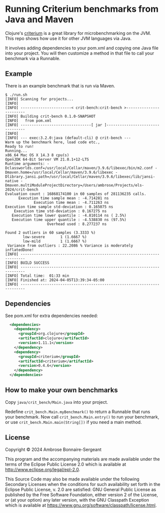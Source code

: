 # Running Criterium benchmarks from Java and Maven

Clojure's [criterium](https://github.com/hugoduncan/criterium/) is a great library for microbenchmarking on the JVM.
This repo shows how use it for other JVM languages via Java.

It involves adding dependencies to your pom.xml and copying one Java file into
your project. You will then customize a method in that file to call your
benchmark via a Runnable.

## Example

There is an example benchmark that is run via Maven.

```
$ ./run.sh
[INFO] Scanning for projects...
[INFO]
[INFO] -----------------------< crit-bench:crit-bench >------------------------
[INFO] Building crit-bench 0.1.0-SNAPSHOT
[INFO]   from pom.xml
[INFO] --------------------------------[ jar ]---------------------------------
[INFO]
[INFO] --- exec:3.2.0:java (default-cli) @ crit-bench ---
Warm up the benchmark here, load code etc.,
Ready to run!
Running...
x86_64 Mac OS X 14.3 8 cpu(s)
OpenJDK 64-Bit Server VM 21.0.1+12-LTS
Runtime arguments: -Dclassworlds.conf=/usr/local/Cellar/maven/3.9.6/libexec/bin/m2.conf -Dmaven.home=/usr/local/Cellar/maven/3.9.6/libexec -Dlibrary.jansi.path=/usr/local/Cellar/maven/3.9.6/libexec/lib/jansi-native -Dmaven.multiModuleProjectDirectory=/Users/ambrose/Projects/els-2024/crit-bench
Evaluation count : 16868174100 in 60 samples of 281136235 calls.
      Execution time sample mean : -4.714281 ns
             Execution time mean : -4.711263 ns
Execution time sample std-deviation : 0.165075 ns
    Execution time std-deviation : 0.167275 ns
   Execution time lower quantile : -4.810114 ns ( 2.5%)
   Execution time upper quantile : -4.538830 ns (97.5%)
                   Overhead used : 8.277237 ns

Found 2 outliers in 60 samples (3.3333 %)
        low-severe       1 (1.6667 %)
        low-mild         1 (1.6667 %)
 Variance from outliers : 22.2086 % Variance is moderately inflatedDone!
[INFO] ------------------------------------------------------------------------
[INFO] BUILD SUCCESS
[INFO] ------------------------------------------------------------------------
[INFO] Total time:  01:33 min
[INFO] Finished at: 2024-04-05T13:39:34-05:00
[INFO] ------------------------------------------------------------------------
```


## Dependencies

See pom.xml for extra dependencies needed:

```xml
  <dependencies>
    <dependency>
      <groupId>org.clojure</groupId>
      <artifactId>clojure</artifactId>
      <version>1.11.1</version>
    </dependency>
    <dependency>
      <groupId>criterium</groupId>
      <artifactId>criterium</artifactId>
      <version>0.4.6</version>
    </dependency>
  </dependencies>
```

## How to make your own benchmarks

Copy `java/crit_bench/Main.java` into your project.

Redefine `crit_bench.Main.myBenchmark()` to return a Runnable
that runs your benchmark. Now call `crit_bench.Main.entry()` to
run your benchmark, or use `crit_bench.Main.main(String[])` if you
need a main method.

## License

Copyright © 2024 Ambrose Bonnaire-Sergeant

This program and the accompanying materials are made available under the
terms of the Eclipse Public License 2.0 which is available at
http://www.eclipse.org/legal/epl-2.0.

This Source Code may also be made available under the following Secondary
Licenses when the conditions for such availability set forth in the Eclipse
Public License, v. 2.0 are satisfied: GNU General Public License as published by
the Free Software Foundation, either version 2 of the License, or (at your
option) any later version, with the GNU Classpath Exception which is available
at https://www.gnu.org/software/classpath/license.html.

